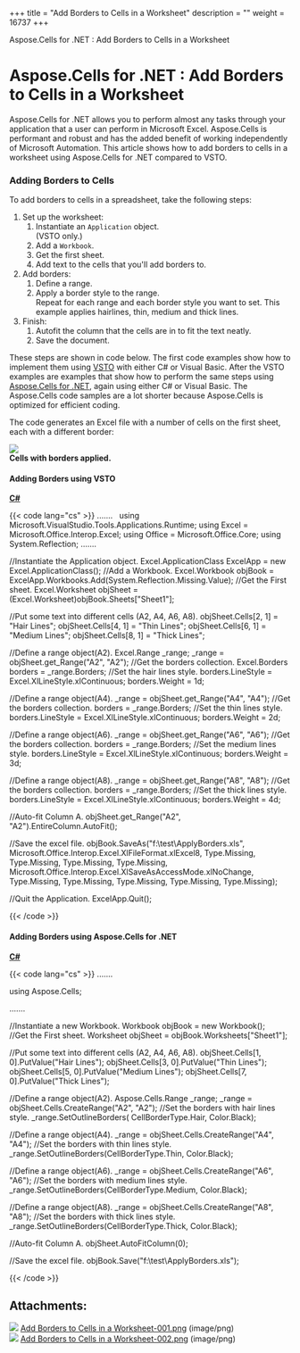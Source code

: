 +++
title = "Add Borders to Cells in a Worksheet" 
description = "" 
weight = 16737 
+++

Aspose.Cells for .NET : Add Borders to Cells in a Worksheet  

# Aspose.Cells for .NET : Add Borders to Cells in a Worksheet


Aspose.Cells for .NET allows you to perform almost any tasks through your application that a user can perform in Microsoft Excel. Aspose.Cells is performant and robust and has the added benefit of working independently of Microsoft Automation. This article shows how to add borders to cells in a worksheet using Aspose.Cells for .NET compared to VSTO.

### Adding Borders to Cells

To add borders to cells in a spreadsheet, take the following steps:

1.  Set up the worksheet:
    1.  Instantiate an `Application` object.  
        (VSTO only.)
    2.  Add a `Workbook`.
    3.  Get the first sheet.
    4.  Add text to the cells that you'll add borders to.
2.  Add borders:
    1.  Define a range.
    2.  Apply a border style to the range.  
        Repeat for each range and each border style you want to set. This example applies hairlines, thin, medium and thick lines.
3.  Finish:
    1.  Autofit the column that the cells are in to fit the text neatly.
    2.  Save the document.

These steps are shown in code below. The first code examples show how to implement them using [VSTO](https://docs2.aspose.com/cells/net/developerguide/knowledgebase/migrationfrommicrosoftofficeautomationtoaspose/add+borders+to+cells+in+a+worksheet) with either C# or Visual Basic. After the VSTO examples are examples that show how to perform the same steps using [Aspose.Cells for .NET](https://docs2.aspose.com/cells/net/developerguide/knowledgebase/migrationfrommicrosoftofficeautomationtoaspose/add+borders+to+cells+in+a+worksheet), again using either C# or Visual Basic. The Aspose.Cells code samples are a lot shorter because Aspose.Cells is optimized for efficient coding.

The code generates an Excel file with a number of cells on the first sheet, each with a different border:  
  
![](https://docs2.aspose.com/cells/net/attachments/5017459/5112101.png)  
**Cells with borders applied.**

#### Adding Borders using VSTO

**[C#](/pages/createpage.action?spaceKey=cellsnet&title=C&linkCreation=true&fromPageId=5017459)**

{{< code lang="cs" >}}
.......
 
using Microsoft.VisualStudio.Tools.Applications.Runtime;
using Excel = Microsoft.Office.Interop.Excel;
using Office = Microsoft.Office.Core;
using System.Reflection;
.......

//Instantiate the Application object.
Excel.ApplicationClass ExcelApp = new Excel.ApplicationClass();
//Add a Workbook.
Excel.Workbook objBook = ExcelApp.Workbooks.Add(System.Reflection.Missing.Value);
//Get the First sheet.
Excel.Worksheet objSheet = (Excel.Worksheet)objBook.Sheets["Sheet1"];
            
//Put some text into different cells (A2, A4, A6, A8).
objSheet.Cells[2, 1] = "Hair Lines";
objSheet.Cells[4, 1] = "Thin Lines";
objSheet.Cells[6, 1] = "Medium Lines";
objSheet.Cells[8, 1] = "Thick Lines";

//Define a range object(A2).
Excel.Range _range;
_range = objSheet.get_Range("A2", "A2");
//Get the borders collection.
Excel.Borders borders = _range.Borders;
//Set the hair lines style.
borders.LineStyle = Excel.XlLineStyle.xlContinuous;
borders.Weight = 1d;
            
//Define a range object(A4).
_range = objSheet.get_Range("A4", "A4");
//Get the borders collection.
borders = _range.Borders;
//Set the thin lines style.
borders.LineStyle = Excel.XlLineStyle.xlContinuous;
borders.Weight = 2d;
            
//Define a range object(A6).
_range = objSheet.get_Range("A6", "A6");
//Get the borders collection.
borders = _range.Borders;
//Set the medium lines style.
borders.LineStyle = Excel.XlLineStyle.xlContinuous;
borders.Weight = 3d;
           
//Define a range object(A8).
_range = objSheet.get_Range("A8", "A8");
//Get the borders collection.
borders = _range.Borders;
//Set the thick lines style.
borders.LineStyle = Excel.XlLineStyle.xlContinuous;
borders.Weight = 4d;
            
//Auto-fit Column A.
objSheet.get_Range("A2", "A2").EntireColumn.AutoFit();
            
//Save the excel file.
objBook.SaveAs("f:\\test\\ApplyBorders.xls",
Microsoft.Office.Interop.Excel.XlFileFormat.xlExcel8,
Type.Missing,
Type.Missing,
Type.Missing,
Type.Missing,
Microsoft.Office.Interop.Excel.XlSaveAsAccessMode.xlNoChange,
Type.Missing,
Type.Missing,
Type.Missing,
Type.Missing,
Type.Missing);
           
//Quit the Application.
ExcelApp.Quit();
 
{{< /code >}}

#### Adding Borders using Aspose.Cells for .NET

**[C#](/pages/createpage.action?spaceKey=cellsnet&title=C&linkCreation=true&fromPageId=5017459)**

{{< code lang="cs" >}}
.......

using Aspose.Cells;

.......

//Instantiate a new Workbook.
Workbook objBook = new Workbook();  
//Get the First sheet.
Worksheet objSheet = objBook.Worksheets["Sheet1"];
           
//Put some text into different cells (A2, A4, A6, A8).
objSheet.Cells[1, 0].PutValue("Hair Lines");
objSheet.Cells[3, 0].PutValue("Thin Lines");
objSheet.Cells[5, 0].PutValue("Medium Lines");
objSheet.Cells[7, 0].PutValue("Thick Lines");

//Define a range object(A2).
Aspose.Cells.Range _range;
_range = objSheet.Cells.CreateRange("A2", "A2");
//Set the borders with hair lines style.
_range.SetOutlineBorders( CellBorderType.Hair, Color.Black);

//Define a range object(A4).
_range = objSheet.Cells.CreateRange("A4", "A4");
//Set the borders with thin lines style.
_range.SetOutlineBorders(CellBorderType.Thin, Color.Black);

//Define a range object(A6).
_range = objSheet.Cells.CreateRange("A6", "A6");
//Set the borders with medium lines style.
_range.SetOutlineBorders(CellBorderType.Medium, Color.Black);

//Define a range object(A8).
_range = objSheet.Cells.CreateRange("A8", "A8");
//Set the borders with thick lines style.
_range.SetOutlineBorders(CellBorderType.Thick, Color.Black);

//Auto-fit Column A.
objSheet.AutoFitColumn(0);

//Save the excel file.
objBook.Save("f:\\test\\ApplyBorders.xls");        
 
{{< /code >}}

## Attachments:

![](https://docs2.aspose.com/cells/net/images/icons/bullet_blue.gif) [Add Borders to Cells in a Worksheet-001.png](https://docs2.aspose.com/cells/net/attachments/5017459/5112100.png) (image/png)  
![](https://docs2.aspose.com/cells/net/images/icons/bullet_blue.gif) [Add Borders to Cells in a Worksheet-002.png](https://docs2.aspose.com/cells/net/attachments/5017459/5112101.png) (image/png)  

